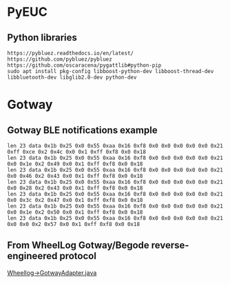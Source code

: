 # PyEUC

## Python libraries

```
https://pybluez.readthedocs.io/en/latest/
https://github.com/pybluez/pybluez
https://github.com/oscaracena/pygattlib#python-pip
sudo apt install pkg-config libboost-python-dev libboost-thread-dev libbluetooth-dev libglib2.0-dev python-dev
```

# Gotway

## Gotway BLE notifications example

```
len 23 data 0x1b 0x25 0x0 0x55 0xaa 0x16 0xf8 0x0 0x0 0x0 0x0 0x0 0x21 0xff 0xce 0x2 0x4c 0x0 0x1 0xff 0xf8 0x0 0x18
len 23 data 0x1b 0x25 0x0 0x55 0xaa 0x16 0xf8 0x0 0x0 0x0 0x0 0x0 0x21 0x0 0x1e 0x2 0x49 0x0 0x1 0xff 0xf8 0x0 0x18
len 23 data 0x1b 0x25 0x0 0x55 0xaa 0x16 0xf8 0x0 0x0 0x0 0x0 0x0 0x21 0x0 0x46 0x2 0x43 0x0 0x1 0xff 0xf8 0x0 0x18
len 23 data 0x1b 0x25 0x0 0x55 0xaa 0x16 0xf8 0x0 0x0 0x0 0x0 0x0 0x21 0x0 0x28 0x2 0x43 0x0 0x1 0xff 0xf8 0x0 0x18
len 23 data 0x1b 0x25 0x0 0x55 0xaa 0x16 0xf8 0x0 0x0 0x0 0x0 0x0 0x21 0x0 0x3c 0x2 0x47 0x0 0x1 0xff 0xf8 0x0 0x18
len 23 data 0x1b 0x25 0x0 0x55 0xaa 0x16 0xf8 0x0 0x0 0x0 0x0 0x0 0x21 0x0 0x1e 0x2 0x50 0x0 0x1 0xff 0xf8 0x0 0x18
len 23 data 0x1b 0x25 0x0 0x55 0xaa 0x16 0xf8 0x0 0x0 0x0 0x0 0x0 0x21 0x0 0x0 0x2 0x57 0x0 0x1 0xff 0xf8 0x0 0x18
```

## From WheelLog Gotway/Begode reverse-engineered protocol

[Wheellog->GotwayAdapter.java](https://github.com/Wheellog/Wheellog.Android/blob/master/app/src/main/java/com/cooper/wheellog/utils/GotwayAdapter.java#L273)
